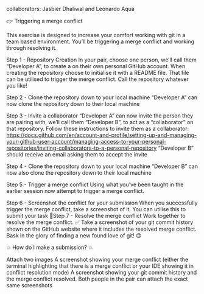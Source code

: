 collaborators: Jasbier Dhaliwal and Leonardo Aqua

👉 Triggering a merge conflict



This exercise is designed to increase your comfort working with git in a team based environment.
You’ll be triggering a merge conflict and working through resolving it.

Step 1 - Repository Creation
In your pair, choose one person, we’ll call them “Developer A”, to create a on their own personal GitHub account.
When creating the repository choose to initialise it with a README file. That file can be utilised to trigger the merge conflict. Call the repository whatever you like!


Step 2 - Clone the repository down to your local machine
“Developer A” can now clone the repository down to their local machine


Step 3 - Invite a collaborator
“Developer A” can now invite the person they are pairing with, we’ll call them “Developer B”, to act as a “collaborator” on that repository. Follow these instructions to invite them as a collaborator:
https://docs.github.com/en/account-and-profile/setting-up-and-managing-your-github-user-account/managing-access-to-your-personal-repositories/inviting-collaborators-to-a-personal-repository
“Developer B” should receive an email asking them to accept the invite


Step 4 - Clone the repository down to your local machine
“Developer B” can now also clone the repository down to their local machine


Step 5 - Trigger a merge conflict
Using what you’ve been taught in the earlier session now attempt to trigger a merge conflict.


Step 6 - Screenshot the conflict for your submission
When you successfully trigger the merge conflict, take a screenshot of it. You can utilise this to submit your task 🙌Step 7 - Resolve the merge conflict
Work together to resolve the merge conflict. ✅
Take a screenshot of your git commit history shown on the GitHub website where it includes the resolved merge conflict.
Bask in the glory of finding a new found love of git! 😍


💥 How do I make a submission? 💥

Attach two images
A screenshot showing your merge conflict (either the terminal highlighting that there is a merge conflict or your IDE showing it in conflict resolution mode)
A screenshot showing your git commit history and the merge conflict resolved.
Both people in the pair can attach the exact same screenshots
